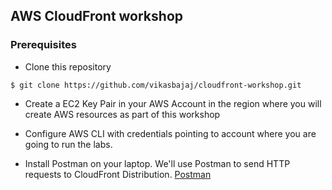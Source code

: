 ## AWS CloudFront workshop

### Prerequisites
- Clone this repository
```
$ git clone https://github.com/vikasbajaj/cloudfront-workshop.git
```
- Create a EC2 Key Pair in your AWS Account in the region where you will create AWS resources as part of this workshop

- Configure AWS CLI with credentials pointing to account where you are going to run the labs.

- Install Postman on your laptop. We'll use Postman to send HTTP requests to CloudFront Distribution.
[Postman](https://www.postman.com/)

